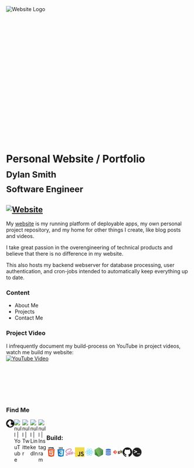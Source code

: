 <a href="https://dylansmith.vercel.app/">
    <img src="/demo/website-logo.gif" alt="Website Logo" title="Logo" align="right" height="400" width="550" />
</a>

Personal Website / Portfolio<br/>
<sub>Dylan Smith</sub><br/>
<sub>Software Engineer</sub>
==========================================

[![Website](https://img.shields.io/website?label=DylanSmith&style=for-the-badge&url=https%3A%2F%2Fdylansmith.vercel.app)](https://dylansmith.vercel.app)
---
My [website](https://dylansmith.vercel.app) is my running platform of deployable apps, my own 
personal project repository, and my home for other things I create, like
blog posts and videos.

I take great passion in the overengineering of technical products
and believe that there is no difference in my website.

This also hosts my backend webserver for database processing,
user authentication, and cron-jobs intended to automatically keep
everything up to date.

### Content
- About Me
- Projects
- Contact Me

### Project Video
I infrequently document my build-process on YouTube in project videos, watch me build my website:
<br/>
<a href="https://youtu.be/T-D1KVIuvjA">
    <img src="https://img.youtube.com/vi/15uXmqjw6vY/maxresdefault.jpg" alt="YouTube Video" title="Video" height="250" width="450" />
</a>

<br/>
<br/>
<br/>
<br/>
<br/>

### Find Me
[<img align="left" alt="null" width="22px" src="https://raw.githubusercontent.com/iconic/open-iconic/master/svg/globe.svg" />][website]
[<img align="left" alt="null | YouTube" width="22px" src="https://cdn.jsdelivr.net/npm/simple-icons@v3/icons/youtube.svg" />][youtube]
[<img align="left" alt="null | Twitter" width="22px" src="https://cdn.jsdelivr.net/npm/simple-icons@v3/icons/twitter.svg" />][twitter]
[<img align="left" alt="null | LinkedIn" width="22px" src="https://cdn.jsdelivr.net/npm/simple-icons@v3/icons/linkedin.svg" />][linkedin]
[<img align="left" alt="null | Instagram" width="22px" src="https://cdn.jsdelivr.net/npm/simple-icons@v3/icons/instagram.svg" />][instagram]

<br/>

### Build:
<img align="left" alt="HTML5" width="26px" src="https://raw.githubusercontent.com/github/explore/80688e429a7d4ef2fca1e82350fe8e3517d3494d/topics/html/html.png" />
<img align="left" alt="CSS3" width="26px" src="https://raw.githubusercontent.com/github/explore/80688e429a7d4ef2fca1e82350fe8e3517d3494d/topics/css/css.png" />
<img align="left" alt="Sass" width="26px" src="https://raw.githubusercontent.com/github/explore/80688e429a7d4ef2fca1e82350fe8e3517d3494d/topics/sass/sass.png" />
<img align="left" alt="JavaScript" width="26px" src="https://raw.githubusercontent.com/github/explore/80688e429a7d4ef2fca1e82350fe8e3517d3494d/topics/javascript/javascript.png" />
<img align="left" alt="React" width="26px" src="https://raw.githubusercontent.com/github/explore/80688e429a7d4ef2fca1e82350fe8e3517d3494d/topics/react/react.png" />
<img align="left" alt="Node.js" width="26px" src="https://raw.githubusercontent.com/github/explore/80688e429a7d4ef2fca1e82350fe8e3517d3494d/topics/nodejs/nodejs.png" />
<img align="left" alt="SQL" width="26px" src="https://raw.githubusercontent.com/github/explore/80688e429a7d4ef2fca1e82350fe8e3517d3494d/topics/sql/sql.png" />
<img align="left" alt="Git" width="26px" src="https://raw.githubusercontent.com/github/explore/80688e429a7d4ef2fca1e82350fe8e3517d3494d/topics/git/git.png" />
<img align="left" alt="GitHub" width="26px" src="https://raw.githubusercontent.com/github/explore/78df643247d429f6cc873026c0622819ad797942/topics/github/github.png" />
<img align="left" alt="Terminal" width="26px" src="https://raw.githubusercontent.com/github/explore/80688e429a7d4ef2fca1e82350fe8e3517d3494d/topics/terminal/terminal.png" />

<br/>
<br/>

[website]: https://dylansmith.vercel.app
[twitter]: https://twitter.com/
[youtube]: https://youtube.com/
[instagram]: https://instagram.com/dy.lansmith
[linkedin]: https://linkedin.com/in/e-Dylan
